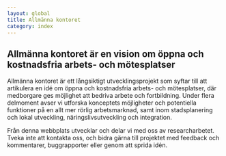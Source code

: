 ```yaml
---
layout: global
title: Allmänna kontoret
category: index
---
```


## Allmänna kontoret är en vision om öppna och kostnadsfria arbets- och mötesplatser

Allmänna kontoret är ett långsiktigt utvecklingsprojekt som syftar till att artikulera en idé om öppna och kostnadsfria arbets- och mötesplatser, där medborgare ges möjlighet att bedriva arbete och fortbildning. Under flera delmoment avser vi utforska konceptets möjligheter och potentiella funktioner på en allt mer rörlig arbetsmarknad, samt inom stadsplanering och lokal utveckling, näringslivsutveckling och integration.

Från denna webbplats utvecklar och delar vi med oss av researcharbetet. Tveka inte att kontakta oss, och bidra gärna till projektet med feedback och kommentarer, buggrapporter eller genom att sprida idén.